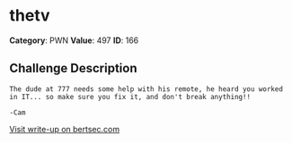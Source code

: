 # thetv
**Category**: PWN
**Value**: 497
**ID**: 166

## Challenge Description
```
The dude at 777 needs some help with his remote, he heard you worked in IT... so make sure you fix it, and don't break anything!!

-Cam
```

[Visit write-up on bertsec.com](https://bertsec.com/thetv)
